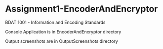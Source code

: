 # Assignment1-EncoderAndEncryptor
BDAT 1001 -  Information and Encoding Standards

Console Application is in EncoderAndEncryptor directory

Output screenshots are in OutputScreenshots directory
